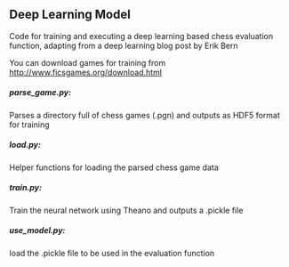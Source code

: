 ## Deep Learning Model

Code for training and executing a deep learning based chess evaluation function, adapting from a deep learning blog post by Erik Bern

You can download games for training from http://www.ficsgames.org/download.html

##### parse_game.py:  
Parses a directory full of chess games (.pgn) and outputs as HDF5 format for training
##### load.py:        
Helper functions for loading the parsed chess game data
##### train.py:       
Train the neural network using Theano and outputs a .pickle file
##### use_model.py:   
load the .pickle file to be used in the evaluation function
